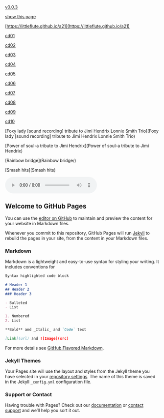 
[v0.0.3](https://github.com/littleflute/a21-2/edit/master/README.md)

[show this page](https://littleflute.github.io/a21-2/)

[https://littleflute.github.io/a21](https://littleflute.github.io/a21)

[cd01](https://littleflute.github.io/a21/docs/cds/cd01)

[cd02](https://littleflute.github.io/a21/docs/cds/cd02)

[cd03](https://littleflute.github.io/a21/docs/cds/cd03)

[cd04](https://littleflute.github.io/a21/docs/cds/cd04)

[cd05](https://littleflute.github.io/a21/docs/cds/cd05)

[cd06](https://littleflute.github.io/a21/docs/cds/cd06)

[cd07](cd07/Portrait07)

[cd08](cd08)

[cd09](cd09/Portrait09)

[cd10](cd10)


[Foxy lady [sound recording] tribute to Jimi Hendrix Lonnie Smith Trio](Foxy lady [sound recording] tribute to Jimi Hendrix Lonnie Smith Trio)

[Power of soul-a tribute to Jimi Hendrix](Power of soul-a tribute to Jimi Hendrix)

[Rainbow bridge](Rainbow bridge/)

[Smash hits](Smash hits)


<audio controls id="player"> 
  <source src="https://littleflute.github.io/a21/docs/cds/cd01/01_曲目 1.mp3" type="audio/mpeg">
Your browser does not support the audio element.
</audio>
<div id="xd"> 
</div>
<script>
var d = document.getElementById("xd"); 
var html = d.innerHTML; 

html += fNewBtn(1);
html += fNewBtn(2);
html += fNewBtn(3);
html += fNewBtn(4);
html += fNewBtn(5);
html += fNewBtn(6);
html += fNewBtn(7);
 
d.innerHTML = html;

var p = document.getElementById("player");
function f(i)
{
    var s = "https://littleflute.github.io/a21/docs/cds/cd01/0";
    s += i;
    s += " 0";
    s += i;
    s += ".mp3";
    
	p.src = s; 
    p.play();
}
function fNewBtn(i)
{
	var rHTML = "";
    rHTML = "<button onclick='f(";
    rHTML += i;
    rHTML += ");'>";
    rHTML += i;
    rHTML += "</button>";
    return rHTML;
}
</script>















## Welcome to GitHub Pages

You can use the [editor on GitHub](https://github.com/littleflute/a21-2/edit/master/README.md) to maintain and preview the content for your website in Markdown files.

Whenever you commit to this repository, GitHub Pages will run [Jekyll](https://jekyllrb.com/) to rebuild the pages in your site, from the content in your Markdown files.

### Markdown

Markdown is a lightweight and easy-to-use syntax for styling your writing. It includes conventions for

```markdown
Syntax highlighted code block

# Header 1
## Header 2
### Header 3

- Bulleted
- List

1. Numbered
2. List

**Bold** and _Italic_ and `Code` text

[Link](url) and ![Image](src)
```

For more details see [GitHub Flavored Markdown](https://guides.github.com/features/mastering-markdown/).

### Jekyll Themes

Your Pages site will use the layout and styles from the Jekyll theme you have selected in your [repository settings](https://github.com/littleflute/a21-2/settings). The name of this theme is saved in the Jekyll `_config.yml` configuration file.

### Support or Contact

Having trouble with Pages? Check out our [documentation](https://help.github.com/categories/github-pages-basics/) or [contact support](https://github.com/contact) and we’ll help you sort it out.
